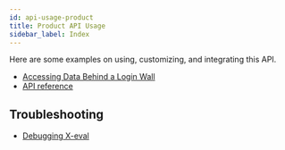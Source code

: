 ```yaml
---
id: api-usage-product
title: Product API Usage
sidebar_label: Index
---
```


Here are some examples on using, customizing, and integrating this API.

- [Accessing Data Behind a Login Wall](guides-data-behind-login)
- [API reference](api-product)

## Troubleshooting

- [Debugging X-eval](error-could-not-download-page#tips-on-debugging-x-eval-scripts)
